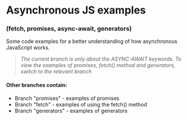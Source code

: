 # Asynchronous JS examples
### (fetch, promises, async-await, generators)

Some code examples for a better understanding of how asynchronous JavaScript works. 

> *The current branch is only about the ASYNC-AWAIT keywords.
To view the examples of promises, fetch() method and generators, switch to the relevant branch*

#### Other branches contain:
* Branch "promises" - examples of promises
* Branch "fetch" - examples of using the fetch() method
* Branch "generators" - examples of generators

